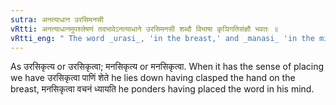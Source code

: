 ```yaml
---
sutra: अनत्याधान उरसिमनसी
vRtti: अनत्याधानमुपश्लेषणं तदभावेऽनत्याधाने उरसिमनसी शब्दौ विभाषा कृञिगतिसंज्ञौ भवतः ॥
vRtti_eng: " The word _urasi_, 'in the breast,' and _manasi_ 'in the mind' are optionally _gati_ when the verb _kri_ follows, provided that they are not used in the sense of 'placing.'"
---
```

As उरसिकृत्य or उरसिकृत्वा; मनसिकृत्य or मनसिकृत्वा. When it has the sense of placing we have उरसिकृत्वा पाणिं शेते he lies down having clasped the hand on the breast, मनसिकृत्वा वचनं ध्यायति he ponders having placed the word in his mind.
